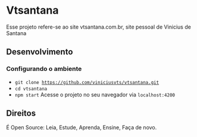 # Vtsantana

Esse projeto refere-se ao site vtsantana.com.br, site pessoal de Vinicius de Santana

## Desenvolvimento

### Configurando o ambiente

* <code>git clone https://github.com/viniciusvts/vtsantana.git</code>
* <code>cd vtsantana</code>
* <code>npm start</code>
Acesse o projeto no seu navegador via <code>localhost:4200</code>

## Direitos

É Open Source:
Leia, Estude, Aprenda, Ensine, Faça de novo.
